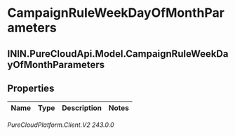 # CampaignRuleWeekDayOfMonthParameters

## ININ.PureCloudApi.Model.CampaignRuleWeekDayOfMonthParameters

## Properties

|Name | Type | Description | Notes|
|------------ | ------------- | ------------- | -------------|



_PureCloudPlatform.Client.V2 243.0.0_

